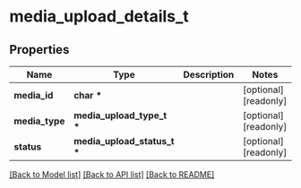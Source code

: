# media_upload_details_t

## Properties
Name | Type | Description | Notes
------------ | ------------- | ------------- | -------------
**media_id** | **char \*** |  | [optional] [readonly] 
**media_type** | **media_upload_type_t \*** |  | [optional] [readonly] 
**status** | **media_upload_status_t \*** |  | [optional] [readonly] 

[[Back to Model list]](../README.md#documentation-for-models) [[Back to API list]](../README.md#documentation-for-api-endpoints) [[Back to README]](../README.md)


